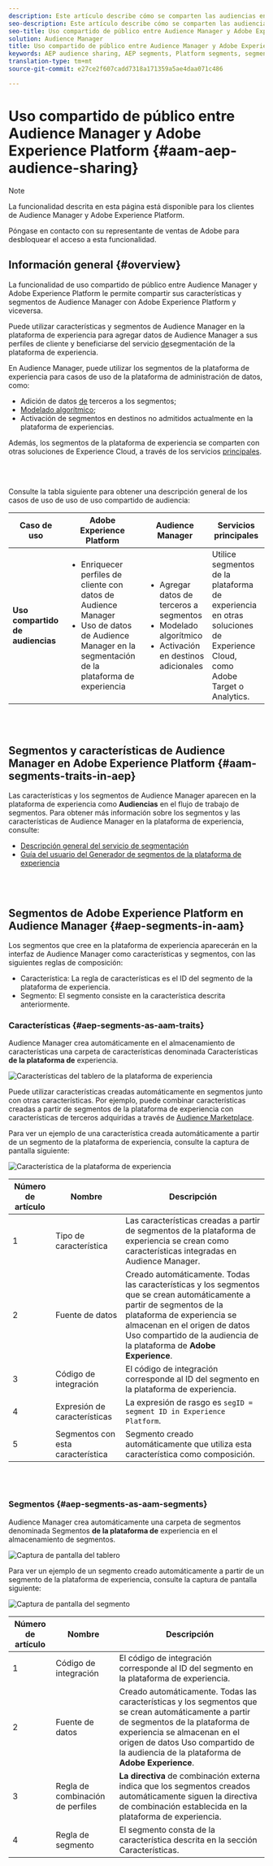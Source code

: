 ```yaml
---
description: Este artículo describe cómo se comparten las audiencias entre Audience Manager y Adobe Experience Platform.
seo-description: Este artículo describe cómo se comparten las audiencias entre Audience Manager y Adobe Experience Platform.
seo-title: Uso compartido de público entre Audience Manager y Adobe Experience Platform
solution: Audience Manager
title: Uso compartido de público entre Audience Manager y Adobe Experience Platform
keywords: AEP audience sharing, AEP segments, Platform segments, segment sharing, audience sharing
translation-type: tm+mt
source-git-commit: e27ce2f607cadd7318a171359a5ae4daa071c486

---
```



# Uso compartido de público entre Audience Manager y Adobe Experience Platform {#aam-aep-audience-sharing}

>[!NOTE]
>
> La funcionalidad descrita en esta página está disponible para los clientes de Audience Manager y Adobe Experience Platform.
>
> Póngase en contacto con su representante de ventas de Adobe para desbloquear el acceso a esta funcionalidad.

## Información general {#overview}

La funcionalidad de uso compartido de público entre Audience Manager y Adobe Experience Platform le permite compartir sus características y segmentos de Audience Manager con Adobe Experience Platform y viceversa.

Puede utilizar características y segmentos de Audience Manager en la plataforma de experiencia para agregar datos de Audience Manager a sus perfiles de cliente y beneficiarse del servicio [de](https://www.adobe.io/apis/experienceplatform/home/profile-identity-segmentation/profile-identity-segmentation-services.html#!end-user/markdown/segmentation_overview/segmentation.md)segmentación de la plataforma de experiencia.

En Audience Manager, puede utilizar los segmentos de la plataforma de experiencia para casos de uso de la plataforma de administración de datos, como:
* Adición de datos [de](/help/using/overview/data-types-collected.md#third-party-data) terceros a los segmentos;
* [Modelado algorítmico](/help/using/features/algorithmic-models/understanding-models.md);
* Activación de segmentos en destinos no admitidos actualmente en la plataforma de experiencias.

Además, los segmentos de la plataforma de experiencia se comparten con otras soluciones de Experience Cloud, a través de los servicios [principales](https://docs.adobe.com/content/help/en/core-services/interface/experience-cloud.html).

<br> 

Consulte la tabla siguiente para obtener una descripción general de los casos de uso de uso de uso compartido de audiencia:

| **Caso de uso** | **Adobe Experience Platform** | **Audience Manager** | **Servicios principales** |
---------|----------|---------|---------
| **Uso compartido de audiencias** | <ul><li>Enriquecer perfiles de cliente con datos de Audience Manager</li><li>Uso de datos de Audience Manager en la segmentación de la plataforma de experiencia</li></ul> | <ul><li>Agregar datos de terceros a segmentos</li><li>Modelado algorítmico</li><li>Activación en destinos adicionales</li></ul> | Utilice segmentos de la plataforma de experiencia en otras soluciones de Experience Cloud, como Adobe Target o Analytics. |

<br> 

## Segmentos y características de Audience Manager en Adobe Experience Platform {#aam-segments-traits-in-aep}

Las características y los segmentos de Audience Manager aparecen en la plataforma de experiencia como **Audiencias** en el flujo de trabajo de segmentos. Para obtener más información sobre los segmentos y las características de Audience Manager en la plataforma de experiencia, consulte:

* [Descripción general del servicio de segmentación](https://www.adobe.io/apis/experienceplatform/home/profile-identity-segmentation/profile-identity-segmentation-services.html#!end-user/markdown/segmentation_overview/segmentation.md)
* [Guía del usuario del Generador de segmentos de la plataforma de experiencia](https://www.adobe.io/apis/experienceplatform/home/profile-identity-segmentation/profile-identity-segmentation-services.html#!end-user/markdown/segmentation_overview/segment-builder-guide.md)

<br> 

## Segmentos de Adobe Experience Platform en Audience Manager {#aep-segments-in-aam}

Los segmentos que cree en la plataforma de experiencia aparecerán en la interfaz de Audience Manager como características y segmentos, con las siguientes reglas de composición:
* Característica: La regla de características es el ID del segmento de la plataforma de experiencia.
* Segmento: El segmento consiste en la característica descrita anteriormente.

### Características {#aep-segments-as-aam-traits}

Audience Manager crea automáticamente en el almacenamiento de características una carpeta de características denominada Características **de la plataforma de** experiencia.

![Características del tablero de la plataforma de experiencia](/help/using/integration/integration-aep/assets/aep-traits-dashboard.png)

Puede utilizar características creadas automáticamente en segmentos junto con otras características. Por ejemplo, puede combinar características creadas a partir de segmentos de la plataforma de experiencia con características de terceros adquiridas a través de [Audience Marketplace](/help/using/features/audience-marketplace/audience-marketplace.md).

Para ver un ejemplo de una característica creada automáticamente a partir de un segmento de la plataforma de experiencia, consulte la captura de pantalla siguiente:

![Característica de la plataforma de experiencia](/help/using/integration/integration-aep/assets/aep-trait.png)


| Número de artículo | Nombre | Descripción |
---------|----------|---------
| 1 | Tipo de característica | Las características creadas a partir de segmentos de la plataforma de experiencia se crean como características integradas en Audience Manager. |
| 2 | Fuente de datos | Creado automáticamente. Todas las características y los segmentos que se crean automáticamente a partir de segmentos de la plataforma de experiencia se almacenan en el origen de datos Uso compartido de la audiencia de la plataforma de **Adobe Experience**. |
| 3 | Código de integración | El código de integración corresponde al ID del segmento en la plataforma de experiencia. |
| 4 | Expresión de características | La expresión de rasgo es `segID = segment ID in Experience Platform`. |
| 5 | Segmentos con esta característica | Segmento creado automáticamente que utiliza esta característica como composición. |

<br> 

### Segmentos {#aep-segments-as-aam-segments}

Audience Manager crea automáticamente una carpeta de segmentos denominada Segmentos **de la plataforma de** experiencia en el almacenamiento de segmentos.

![Captura de pantalla del tablero](/help/using/integration/integration-aep/assets/aep-segments-dashboard.png)

Para ver un ejemplo de un segmento creado automáticamente a partir de un segmento de la plataforma de experiencia, consulte la captura de pantalla siguiente:

![Captura de pantalla del segmento](/help/using/integration/integration-aep/assets/aep-segment.png)

| Número de artículo | Nombre | Descripción |
---------|----------|---------
| 1 | Código de integración | El código de integración corresponde al ID del segmento en la plataforma de experiencia. |
| 2 | Fuente de datos | Creado automáticamente. Todas las características y los segmentos que se crean automáticamente a partir de segmentos de la plataforma de experiencia se almacenan en el origen de datos Uso compartido de la audiencia de la plataforma de **Adobe Experience**. |
| 3 | Regla de combinación de perfiles | **La directiva** de combinación externa indica que los segmentos creados automáticamente siguen la directiva de combinación establecida en la plataforma de experiencia. |
| 4 | Regla de segmento | El segmento consta de la característica descrita en la sección [](#aep-segments-as-aam-traits)Características. |
